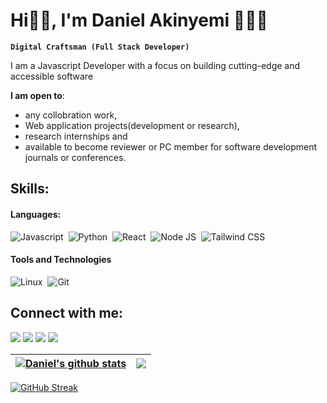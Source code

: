 <!-- ### Hi there, I'm [Daniel Akinyemi](https://www.linkedin.com/in/danielakinyemi/) 👋 -->
# Hi👋🏼, I'm Daniel Akinyemi 👨🏼‍💻

**`Digital Craftsman (Full Stack Developer)`**

I am a Javascript Developer with a focus on building cutting-edge and accessible software

 **I am open to**:

- any collobration work,
- Web application projects(development or research),
- research internships and
- available to become reviewer or PC member for software development journals or conferences.

## Skills:

#### Languages:

![Javascript](https://img.shields.io/badge/JavaScript-F7DF1E?style=for-the-badge&logo=javascript&logoColor=black)&nbsp;
![Python](https://img.shields.io/badge/Python-3776AB?style=for-the-badge&logo=python&logoColor=white)&nbsp;
![React](https://img.shields.io/badge/React-20232A?style=for-the-badge&logo=react&logoColor=61DAFB)&nbsp;
![Node JS](https://img.shields.io/badge/Node.js-43853D?style=for-the-badge&logo=node.js&logoColor=white)&nbsp;
![Tailwind CSS](https://img.shields.io/badge/Tailwind_CSS-38B2AC?style=for-the-badge&logo=tailwind-css&logoColor=white)&nbsp;


#### Tools and Technologies

![Linux](https://img.shields.io/badge/Linux-FCC624?style=for-the-badge&logo=linux&logoColor=black)&nbsp;
![Git](https://img.shields.io/badge/GIT-E44C30?style=for-the-badge&logo=git&logoColor=white)&nbsp;
<!-- ![AWS](https://img.shields.io/badge/Amazon_AWS-232F3E?style=flat&logo=amazon-aws&logoColor=white)&nbsp;
![Google Cloud](https://img.shields.io/badge/Google_Cloud-4285F4?style=flat&logo=google-cloud&logoColor=white)&nbsp; -->

## Connect with me:

<p align = "center">

[<img src ="https://img.shields.io/badge/website-%23.svg?&style=for-the-badge&logo=www&logoColor=white%22&color=black" target='_blank'>](https://danielakinyemi.vercel.app)
[<img src="https://img.shields.io/badge/twitter-%231DA1F2.svg?&style=for-the-badge&logo=twitter&logoColor=white&color=black" />](https://twitter.com/darnzykay) 
[<img src="https://img.shields.io/badge/linkedin-%2312100E.svg?&style=for-the-badge&logo=linkedin&logoColor=white&color=black" />](https://www.linkedin.com/in/danielakinyemi/)
[<img src="https://img.shields.io/badge/instagram-%2312100E.svg?&style=for-the-badge&logo=instagram&logoColor=white&color=black" />](https://instagram.com/darnzykay)
</p>

| <a href="https://github.com/daniel-akinyemi/github-readme-stats"><img align="center" src="https://github-readme-stats.vercel.app/api?username=daniel-akinyemi&show_icons=true&include_all_commits=true&theme=buefy&hide_border=true" alt="Daniel's github stats" /></a> | <a href="https://github.com/daniel-akinyemi/github-readme-stats"><img align="center" src="https://github-readme-stats.vercel.app/api/top-langs/?username=daniel-akinyemi&layout=compact&theme=buefy&hide_border=true" /></a> |
| ------------- | ------------- |





<!-- ----
[<img src="https://github-profile-trophy.vercel.app/?username=durgeshsamariya&row=2&column=3" />](https://github.com/ryo-ma/github-profile-trophy)
[<img src="https://github-readme-stats.vercel.app/api?username=durgeshsamariya&theme=algolia&count_private=true&include_all_commits=true&show_icons=true" />](https://github.com/anuraghazra/github-readme-stats) -->
[![GitHub Streak](https://github-readme-streak-stats.herokuapp.com/?user=daniel-akinyemi&theme=dark)](https://github.com/daniel-akinyemi/github-readme-streak-stats)

<!--
**daniel-akinyemi/daniel-akinyemi** is a ✨ _special_ ✨ repository because its `README.md` (this file) appears on your GitHub profile.

Here are some ideas to get you started:

- 🔭 I’m currently working on ...
- 🌱 I’m currently learning ...
- 👯 I’m looking to collaborate on ...
- 🤔 I’m looking for help with ...
- 💬 Ask me about ...
- 📫 How to reach me: ...
- 😄 Pronouns: ...
- ⚡ Fun fact: ...
-->
